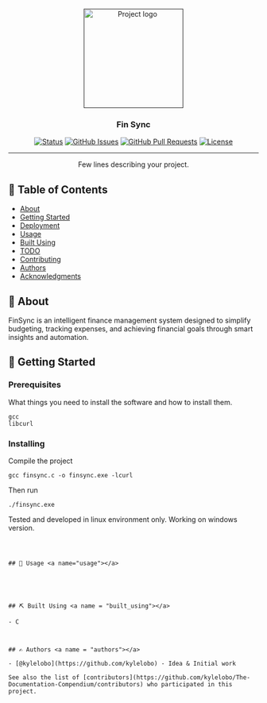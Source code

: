 <p align="center">
  <a href="" rel="noopener">
 <img width=200px height=200px src="https://zoogle.projectdaffodil.xyz/static/bank.png" alt="Project logo"></a>
</p>

<h3 align="center">Fin Sync</h3>

<div align="center">

[![Status](https://img.shields.io/badge/status-active-success.svg)]()
[![GitHub Issues](https://img.shields.io/github/issues/kylelobo/The-Documentation-Compendium.svg)](https://github.com/kylelobo/The-Documentation-Compendium/issues)
[![GitHub Pull Requests](https://img.shields.io/github/issues-pr/kylelobo/The-Documentation-Compendium.svg)](https://github.com/kylelobo/The-Documentation-Compendium/pulls)
[![License](https://img.shields.io/badge/license-MIT-blue.svg)](/LICENSE)

</div>

---

<p align="center"> Few lines describing your project.
    <br> 
</p>

## 📝 Table of Contents

- [About](#about)
- [Getting Started](#getting_started)
- [Deployment](#deployment)
- [Usage](#usage)
- [Built Using](#built_using)
- [TODO](../TODO.md)
- [Contributing](../CONTRIBUTING.md)
- [Authors](#authors)
- [Acknowledgments](#acknowledgement)

## 🧐 About <a name = "about"></a>
FinSync is an intelligent finance management system designed to simplify budgeting, tracking expenses, and achieving financial goals through smart insights and automation.



## 🏁 Getting Started <a name = "getting_started"></a>


### Prerequisites

What things you need to install the software and how to install them.

```
gcc
libcurl
```

### Installing



Compile the project

```
gcc finsync.c -o finsync.exe -lcurl
```

Then run

```
./finsync.exe
```

Tested and developed in linux environment only. Working on windows version.


```



## 🎈 Usage <a name="usage"></a>





## ⛏️ Built Using <a name = "built_using"></a>

- C



## ✍️ Authors <a name = "authors"></a>

- [@kylelobo](https://github.com/kylelobo) - Idea & Initial work

See also the list of [contributors](https://github.com/kylelobo/The-Documentation-Compendium/contributors) who participated in this project.


